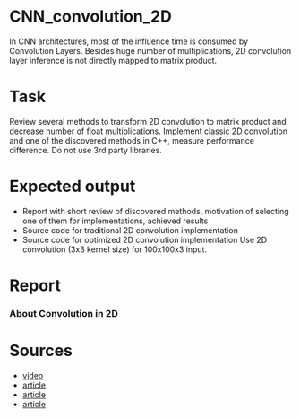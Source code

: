 # CNN_convolution_2D
In CNN architectures, most of the influence time is consumed by Convolution Layers. Besides huge number of multiplications, 2D convolution layer inference is not directly mapped to matrix product.
# Task
Review several methods to transform 2D convolution to matrix product and decrease number of float
multiplications. Implement classic 2D convolution and one of the discovered methods in C++, measure
performance difference. Do not use 3rd party libraries.
# Expected output
- Report with short review of discovered methods, motivation of selecting one of them for
implementations, achieved results
- Source code for traditional 2D convolution implementation
- Source code for optimized 2D convolution implementation
Use 2D convolution (3x3 kernel size) for 100x100x3 input.

# Report
### About Convolution in 2D

# Sources
- [video](https://www.youtube.com/watch?v=_iZ3Q7VXiGI)
- [article](http://www.songho.ca/dsp/convolution/convolution.html#convolution_2d)
- [article](https://medium.com/@_init_/an-illustrated-explanation-of-performing-2d-convolutions-using-matrix-multiplications-1e8de8cd2544)
- [article](https://www.allaboutcircuits.com/technical-articles/two-dimensional-convolution-in-image-processing/)